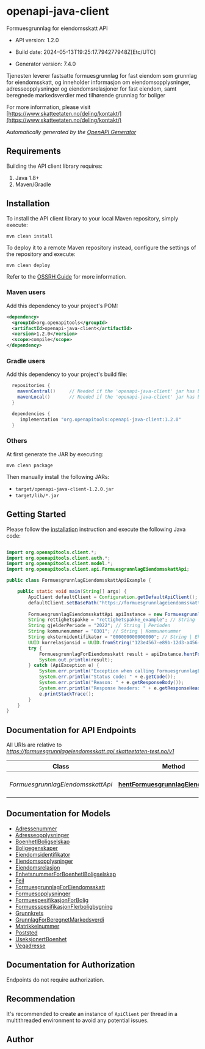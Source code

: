 # openapi-java-client

Formuesgrunnlag for eiendomsskatt API

- API version: 1.2.0

- Build date: 2024-05-13T19:25:17.794277948Z[Etc/UTC]

- Generator version: 7.4.0

Tjenesten leverer fastsatte formuesgrunnlag for fast eiendom som grunnlag for eiendomsskatt, og inneholder informasjon om eiendomsopplysninger, adresseopplysninger og eiendomsrelasjoner for fast eiendom, samt beregnede markedsverdier med tilhørende grunnlag for boliger

  For more information, please visit [https://www.skatteetaten.no/deling/kontakt/](https://www.skatteetaten.no/deling/kontakt/)

*Automatically generated by the [OpenAPI Generator](https://openapi-generator.tech)*

## Requirements

Building the API client library requires:

1. Java 1.8+
2. Maven/Gradle

## Installation

To install the API client library to your local Maven repository, simply execute:

```shell
mvn clean install
```

To deploy it to a remote Maven repository instead, configure the settings of the repository and execute:

```shell
mvn clean deploy
```

Refer to the [OSSRH Guide](http://central.sonatype.org/pages/ossrh-guide.html) for more information.

### Maven users

Add this dependency to your project's POM:

```xml
<dependency>
  <groupId>org.openapitools</groupId>
  <artifactId>openapi-java-client</artifactId>
  <version>1.2.0</version>
  <scope>compile</scope>
</dependency>
```

### Gradle users

Add this dependency to your project's build file:

```groovy
  repositories {
    mavenCentral()     // Needed if the 'openapi-java-client' jar has been published to maven central.
    mavenLocal()       // Needed if the 'openapi-java-client' jar has been published to the local maven repo.
  }

  dependencies {
     implementation "org.openapitools:openapi-java-client:1.2.0"
  }
```

### Others

At first generate the JAR by executing:

```shell
mvn clean package
```

Then manually install the following JARs:

- `target/openapi-java-client-1.2.0.jar`
- `target/lib/*.jar`

## Getting Started

Please follow the [installation](#installation) instruction and execute the following Java code:

```java

import org.openapitools.client.*;
import org.openapitools.client.auth.*;
import org.openapitools.client.model.*;
import org.openapitools.client.api.FormuesgrunnlagEiendomsskattApi;

public class FormuesgrunnlagEiendomsskattApiExample {

    public static void main(String[] args) {
        ApiClient defaultClient = Configuration.getDefaultApiClient();
        defaultClient.setBasePath("https://formuesgrunnlageiendomsskatt.api.skatteetaten-test.no/v1");
        
        FormuesgrunnlagEiendomsskattApi apiInstance = new FormuesgrunnlagEiendomsskattApi(defaultClient);
        String rettighetspakke = "rettighetspakke_example"; // String | Datakonsumenter plasseres i en rettighetspakke (per datasett) basert på en juridisk vurdering. Rettighetspakken styrer skjermingsregler, filtrering og detaljering som benyttes når det gis innsyn i data i datasett.
        String gjelderPeriode = "2022"; // String | Perioden
        String kommunenummer = "0301"; // String | Kommunenummer
        String eksternidentifikator = "000000000000000"; // String | Ekstern identifikator
        UUID korrelasjonsid = UUID.fromString("123e4567-e89b-12d3-a456-426655440000"); // UUID | Korrelasjonsid, unik identifikator for den tekniske forespørselen. Må være på UUID-format
        try {
            FormuesgrunnlagForEiendomsskatt result = apiInstance.hentFormuesgrunnlagEiendomsskatt(rettighetspakke, gjelderPeriode, kommunenummer, eksternidentifikator, korrelasjonsid);
            System.out.println(result);
        } catch (ApiException e) {
            System.err.println("Exception when calling FormuesgrunnlagEiendomsskattApi#hentFormuesgrunnlagEiendomsskatt");
            System.err.println("Status code: " + e.getCode());
            System.err.println("Reason: " + e.getResponseBody());
            System.err.println("Response headers: " + e.getResponseHeaders());
            e.printStackTrace();
        }
    }
}

```

## Documentation for API Endpoints

All URIs are relative to *https://formuesgrunnlageiendomsskatt.api.skatteetaten-test.no/v1*

Class | Method | HTTP request | Description
------------ | ------------- | ------------- | -------------
*FormuesgrunnlagEiendomsskattApi* | [**hentFormuesgrunnlagEiendomsskatt**](docs/FormuesgrunnlagEiendomsskattApi.md#hentFormuesgrunnlagEiendomsskatt) | **GET** /{rettighetspakke}/{gjelderPeriode}/{kommunenummer}/{eksternidentifikator} | Hent formuesgrunnlageiendomsskatt for en identifikator


## Documentation for Models

 - [Adressenummer](docs/Adressenummer.md)
 - [Adresseopplysninger](docs/Adresseopplysninger.md)
 - [BoenhetIBoligselskap](docs/BoenhetIBoligselskap.md)
 - [Boligegenskaper](docs/Boligegenskaper.md)
 - [Eiendomsidentifikator](docs/Eiendomsidentifikator.md)
 - [Eiendomsopplysninger](docs/Eiendomsopplysninger.md)
 - [Eiendomsrelasjon](docs/Eiendomsrelasjon.md)
 - [EnhetsnummerForBoenhetIBoligselskap](docs/EnhetsnummerForBoenhetIBoligselskap.md)
 - [Feil](docs/Feil.md)
 - [FormuesgrunnlagForEiendomsskatt](docs/FormuesgrunnlagForEiendomsskatt.md)
 - [Formuesopplysninger](docs/Formuesopplysninger.md)
 - [FormuespesifikasjonForBolig](docs/FormuespesifikasjonForBolig.md)
 - [FormuesspesifikasjonFlerboligbygning](docs/FormuesspesifikasjonFlerboligbygning.md)
 - [Grunnkrets](docs/Grunnkrets.md)
 - [GrunnlagForBeregnetMarkedsverdi](docs/GrunnlagForBeregnetMarkedsverdi.md)
 - [Matrikkelnummer](docs/Matrikkelnummer.md)
 - [Poststed](docs/Poststed.md)
 - [UseksjonertBoenhet](docs/UseksjonertBoenhet.md)
 - [Vegadresse](docs/Vegadresse.md)


<a id="documentation-for-authorization"></a>
## Documentation for Authorization

Endpoints do not require authorization.


## Recommendation

It's recommended to create an instance of `ApiClient` per thread in a multithreaded environment to avoid any potential issues.

## Author



